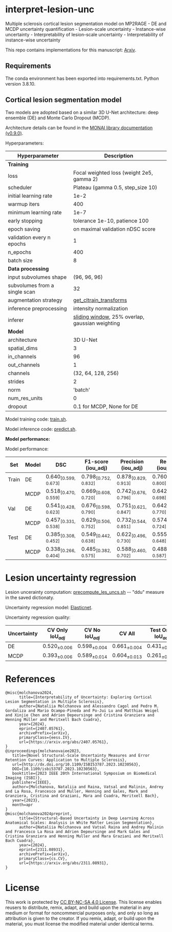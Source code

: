# interpret-lesion-unc
Multiple sclerosis cortical lesion segmentation model on MP2RAGE - DE and MCDP uncertainty quantification - Lesion-scale uncertainty - Instance-wise uncertainty - Interpretability of lesion-scale uncertainty - Interpretability of instance-wise uncertainty

This repo contains implementations for this manuscript: [Arxiv](https://arxiv.org/abs/2407.05761). 

## Requirements

The conda environment has been exported into requirements.txt. Python version 3.8.10.

## Cortical lesion segmentation model

Two models are adopted based on a similar 3D U-Net architecture: deep ensemble (DE) and Monte Carlo Dropout (MCDP).

Architecture details can be found in the [MONAI library documentation (v0.9.0)](https://docs.monai.io/en/0.9.0/networks.html#unet). 

Hyperparameters:

| Hyperparameter      | Description                                |
|---------------------|--------------------------------------------|
| **Training** |
| loss              | Focal weighted loss (weight 2e5, gamma 2)     |
| scheduler         | Plateau (gamma 0.5, step_size 10)               |
| initial learning rate     | 1e-2                   |
| warmup iters      | 400             |
| minimum learning rate      | 1e-7                 |
| early stopping         | tolerance 1e-10, patience 100         |
| epoch saving       | on maximal validation nDSC score          |
| validation every n epochs | 1 |
| n_epochs          | 400                  |
| batch size        | 8                    |
| **Data processing** |
| input subvolumes shape | (96, 96, 96) |
| subvolumes from a single scan         | 32     |
| augmentation strategy        | [get_cltrain_transforms](utils/transforms.py)           |
| inference preprocessing | intensity normalization |
| inferer | [sliding window](https://docs.monai.io/en/0.9.0/inferers.html?highlight=SlidingWindowInferer#slidingwindowinferer), 25% overlap, gaussian weighting |
| **Model** |
| architecture | 3D U-Net
| spatial_dims      | 3     |
| in_channels       | 96        |
| out_channels      | 1        |
| channels          | (32, 64, 128, 256)             |
| strides           | 2                          |
| norm              | 'batch'      |
| num_res_units     | 0         |
| dropout           | 0.1 for MCDP, None for DE          |



Model training code: [train.sh](bash_scripts/train.sh).

Model inference code: [predict.sh](bash_scripts/predict.sh).


**Model performance:**

Model performance:

| Set                             | Model    | DSC                               | F1-score (iou\_adj)               | Precision (iou\_adj)              | Recall (iou\_adj)                 | ECE bin                           |
|---------------------------------|----------|-----------------------------------|-----------------------------------|-----------------------------------|-----------------------------------|-----------------------------------|
| Train          | DE       | $0.640_{[0.599, 0.673]}$          | $0.798_{[0.752, 0.832]}$          | $0.878_{[0.829, 0.913]}$          | $0.760_{[0.711, 0.800]}$          | $0.004_{[0.004, 0.004]}$          |
|                                 | MCDP     | $0.518_{[0.470, 0.559]}$          | $0.669_{[0.608, 0.720]}$          | $0.742_{[0.676, 0.796]}$          | $0.642_{[0.581, 0.698]}$          | $0.005_{[0.005, 0.005]}$          |
| Val            | DE       | $0.541_{[0.428, 0.623]}$          | $0.676_{[0.598, 0.790]}$          | $0.751_{[0.621, 0.847]}$          | $0.642_{[0.559, 0.770]}$          | $0.004_{[0.004, 0.005]}$          |
|                                 | MCDP     | $0.457_{[0.331, 0.538]}$          | $0.629_{[0.506, 0.752]}$          | $0.732_{[0.544, 0.851]}$          | $0.574_{[0.479, 0.724]}$          | $0.005_{[0.005, 0.006]}$          |
| Test        | DE       | $0.385_{[0.308, 0.452]}$          | $0.549_{[0.442, 0.638]}$          | $0.622_{[0.496, 0.730]}$          | $0.555_{[0.446, 0.648]}$          | $0.004_{[0.004, 0.004]}$          |
|                                 | MCDP     | $0.338_{[0.266, 0.404]}$          | $0.485_{[0.382, 0.575]}$          | $0.588_{[0.460, 0.702]}$          | $0.488_{[0.381, 0.587]}$          | $0.005_{[0.005, 0.005]}$          |


# Lesion uncertainty regression

Lesion uncerainty computation: [precompute_les_uncs.sh](bash_scripts/precomute_les_uncs.sh) -- "ddu" measure in the saved dictionaty.

Uncertainty regression model: [Elasticnet](uncertainty_regression/elasticnet_repeated_cv.py).

Uncertainty regression quality:

|       Uncertainty         | CV Only IoU$_{adj}$       | CV No IoU$_{adj}$           | CV All                 | Test Only IoU$_{adj}$    | Test No IoU$_{adj}$      | Test All                 |
|---------------------|------------------------|--------------------------|---------------------|------------------------|--------------------------|--------------------------|
| DE                  | $0.520_{\pm 0.006}$    | $0.598_{\pm 0.004}$      | $0.661_{\pm 0.004}$ | $0.431_{\pm 0.001}$    | $0.512_{\pm 0.002}$      | $0.632_{\pm 0.004}$ |
| MCDP                | $0.393_{\pm 0.006}$    | $0.589_{\pm 0.014}$      | $0.604_{\pm 0.013}$ | $0.261_{\pm 0.003}$ | $0.425_{\pm 0.013}$ | $0.494_{\pm 0.004}$ |

# References

```
@misc{molchanova2024,
      title={Interpretability of Uncertainty: Exploring Cortical Lesion Segmentation in Multiple Sclerosis}, 
      author={Nataliia Molchanova and Alessandro Cagol and Pedro M. Gordaliza and Mario Ocampo-Pineda and Po-Jui Lu and Matthias Weigel and Xinjie Chen and Adrien Depeursinge and Cristina Granziera and Henning Müller and Meritxell Bach Cuadra},
      year={2024},
      eprint={2407.05761},
      archivePrefix={arXiv},
      primaryClass={eess.IV},
      url={https://arxiv.org/abs/2407.05761}, 
}
@inproceedings{molchanovaiee2023,
   title={Novel Structural-Scale Uncertainty Measures and Error Retention Curves: Application to Multiple Sclerosis},
   url={http://dx.doi.org/10.1109/ISBI53787.2023.10230563},
   DOI={10.1109/isbi53787.2023.10230563},
   booktitle={2023 IEEE 20th International Symposium on Biomedical Imaging (ISBI)},
   publisher={IEEE},
   author={Molchanova, Nataliia and Raina, Vatsal and Malinin, Andrey and La Rosa, Francesco and Muller, Henning and Gales, Mark and Granziera, Cristina and Graziani, Mara and Cuadra, Meritxell Bach},
   year={2023},
   month=apr 
}
@misc{molchanova2024preprint,
      title={Structural-Based Uncertainty in Deep Learning Across Anatomical Scales: Analysis in White Matter Lesion Segmentation}, 
      author={Nataliia Molchanova and Vatsal Raina and Andrey Malinin and Francesco La Rosa and Adrien Depeursinge and Mark Gales and Cristina Granziera and Henning Muller and Mara Graziani and Meritxell Bach Cuadra},
      year={2024},
      eprint={2311.08931},
      archivePrefix={arXiv},
      primaryClass={cs.CV},
      url={https://arxiv.org/abs/2311.08931}, 
}
```

# License

This work is protected by [CC BY-NC-SA 4.0 License](LICENSE). This license enables reusers to distribute, remix, adapt, and build upon the material in any medium or format for noncommercial purposes only, and only so long as attribution is given to the creator. If you remix, adapt, or build upon the material, you must license the modified material under identical terms.
